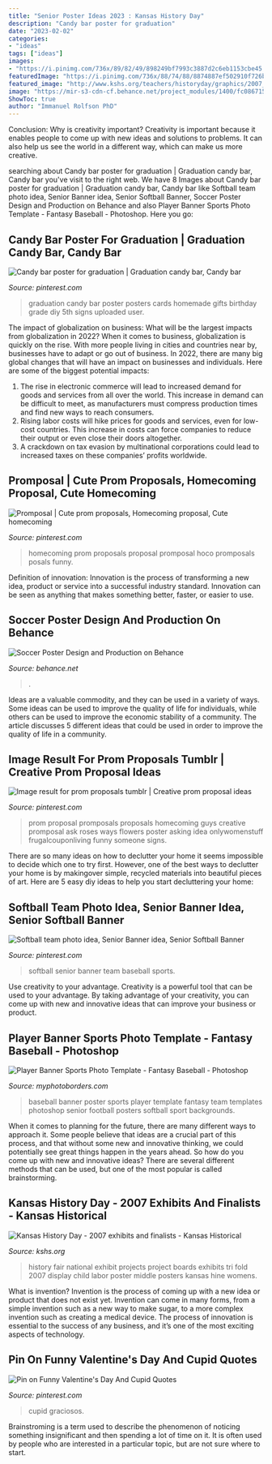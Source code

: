 ```yaml
---
title: "Senior Poster Ideas 2023 : Kansas History Day"
description: "Candy bar poster for graduation"
date: "2023-02-02"
categories:
- "ideas"
tags: ["ideas"]
images:
- "https://i.pinimg.com/736x/89/82/49/898249bf7993c3887d2c6eb1153cbe45.jpg"
featuredImage: "https://i.pinimg.com/736x/88/74/88/8874887ef502910f726b2c8619249c7f.jpg"
featured_image: "http://www.kshs.org/teachers/historyday/graphics/2007_khd_cb/khd2007_1206_hine_cb.jpg"
image: "https://mir-s3-cdn-cf.behance.net/project_modules/1400/fc086715014573.5628bec1ce6ca.jpg"
ShowToc: true
author: "Immanuel Rolfson PhD"
---
```



Conclusion: Why is creativity important?
Creativity is important because it enables people to come up with new ideas and solutions to problems. It can also help us see the world in a different way, which can make us more creative.

	

		
searching about Candy bar poster for graduation | Graduation candy bar, Candy bar you've visit to the right web. We have 8 Images about Candy bar poster for graduation | Graduation candy bar, Candy bar like Softball team photo idea, Senior Banner idea, Senior Softball Banner, Soccer Poster Design and Production on Behance and also Player Banner Sports Photo Template - Fantasy Baseball - Photoshop. Here you go:
		
    
## Candy Bar Poster For Graduation | Graduation Candy Bar, Candy Bar

<img loading=lazy src="https://i.pinimg.com/736x/65/9e/c0/659ec0a49d2bd5cfb49fbb86e7c79d30--candy-bar-posters-graduation-ideas.jpg" onerror="this.onerror=null;this.src='https://tse1.mm.bing.net/th?id=OIP.xGYp7Az5fIwtXJxPdbslRAHaJ3&amp;pid=15.1';" alt="Candy bar poster for graduation | Graduation candy bar, Candy bar">

_Source: pinterest.com_

>graduation candy bar poster posters cards homemade gifts birthday grade diy 5th signs uploaded user. 

	

The impact of globalization on business: What will be the largest impacts from globalization in 2022?
When it comes to business, globalization is quickly on the rise. With more people living in cities and countries near by, businesses have to adapt or go out of business. In 2022, there are many big global changes that will have an impact on businesses and individuals. Here are some of the biggest potential impacts: 
1) The rise in electronic commerce will lead to increased demand for goods and services from all over the world. This increase in demand can be difficult to meet, as manufacturers must compress production times and find new ways to reach consumers. 
2) Rising labor costs will hike prices for goods and services, even for low-cost countries. This increase in costs can force companies to reduce their output or even close their doors altogether. 
3) A crackdown on tax evasion by multinational corporations could lead to increased taxes on these companies’ profits worldwide.

    
## Promposal | Cute Prom Proposals, Homecoming Proposal, Cute Homecoming

<img loading=lazy src="https://i.pinimg.com/736x/8c/eb/bf/8cebbfcf9967ad63baaf73134bb3cf95--prom-posals-homecoming-proposal.jpg" onerror="this.onerror=null;this.src='https://tse2.mm.bing.net/th?id=OIP.p1lYOO1rlDCISrYbkuLJYgHaJ3&amp;pid=15.1';" alt="Promposal | Cute prom proposals, Homecoming proposal, Cute homecoming">

_Source: pinterest.com_

>homecoming prom proposals proposal promposal hoco promposals posals funny. 

	

Definition of innovation:
Innovation is the process of transforming a new idea, product or service into a successful industry standard. Innovation can be seen as anything that makes something better, faster, or easier to use.

    
## Soccer Poster Design And Production On Behance

<img loading=lazy src="https://mir-s3-cdn-cf.behance.net/project_modules/1400/fc086715014573.5628bec1ce6ca.jpg" onerror="this.onerror=null;this.src='https://tse2.mm.bing.net/th?id=OIP.LPivK04KAkoY8Wbbm6xGbgHaLH&amp;pid=15.1';" alt="Soccer Poster Design and Production on Behance">

_Source: behance.net_

>. 

	

Ideas are a valuable commodity, and they can be used in a variety of ways. Some ideas can be used to improve the quality of life for individuals, while others can be used to improve the economic stability of a community. The article discusses 5 different ideas that could be used in order to improve the quality of life in a community.

    
## Image Result For Prom Proposals Tumblr | Creative Prom Proposal Ideas

<img loading=lazy src="https://i.pinimg.com/originals/bc/16/8f/bc168faebfe2793326e3710fe3fa8672.jpg" onerror="this.onerror=null;this.src='https://tse1.mm.bing.net/th?id=OIP.7S951Iplr4ynssb85pB1QwHaJ6&amp;pid=15.1';" alt="Image result for prom proposals tumblr | Creative prom proposal ideas">

_Source: pinterest.com_

>prom proposal promposals proposals homecoming guys creative promposal ask roses ways flowers poster asking idea onlywomenstuff frugalcouponliving funny someone signs. 

	

There are so many ideas on how to declutter your home it seems impossible to decide which one to try first. However, one of the best ways to declutter your home is by makingover simple, recycled materials into beautiful pieces of art. Here are 5 easy diy ideas to help you start decluttering your home: 

    
## Softball Team Photo Idea, Senior Banner Idea, Senior Softball Banner

<img loading=lazy src="https://i.pinimg.com/736x/89/82/49/898249bf7993c3887d2c6eb1153cbe45.jpg" onerror="this.onerror=null;this.src='https://tse4.mm.bing.net/th?id=OIP.QWF6CWxiEDsq10FfVatFtAHaMW&amp;pid=15.1';" alt="Softball team photo idea, Senior Banner idea, Senior Softball Banner">

_Source: pinterest.com_

>softball senior banner team baseball sports. 

	

Use creativity to your advantage.
Creativity is a powerful tool that can be used to your advantage. By taking advantage of your creativity, you can come up with new and innovative ideas that can improve your business or product.

    
## Player Banner Sports Photo Template - Fantasy Baseball - Photoshop

<img loading=lazy src="https://cdn3.bigcommerce.com/s-jdhnct1/products/1111/images/2763/fantasy_baseball_48x72_banner__66870.1508855149.500.625.jpg?c=2" onerror="this.onerror=null;this.src='https://tse4.mm.bing.net/th?id=OIP.qzvYOrMoZd5vypCaYYstTgAAAA&amp;pid=15.1';" alt="Player Banner Sports Photo Template - Fantasy Baseball - Photoshop">

_Source: myphotoborders.com_

>baseball banner poster sports player template fantasy team templates photoshop senior football posters softball sport backgrounds. 

	

When it comes to planning for the future, there are many different ways to approach it. Some people believe that ideas are a crucial part of this process, and that without some new and innovative thinking, we could potentially see great things happen in the years ahead. So how do you come up with new and innovative ideas? There are several different methods that can be used, but one of the most popular is called brainstorming.

    
## Kansas History Day - 2007 Exhibits And Finalists - Kansas Historical

<img loading=lazy src="http://www.kshs.org/teachers/historyday/graphics/2007_khd_cb/khd2007_1206_hine_cb.jpg" onerror="this.onerror=null;this.src='https://tse1.mm.bing.net/th?id=OIP.8fpEpbDhnPc1C0QkMzKZJwHaK1&amp;pid=15.1';" alt="Kansas History Day - 2007 exhibits and finalists - Kansas Historical">

_Source: kshs.org_

>history fair national exhibit projects project boards exhibits tri fold 2007 display child labor poster middle posters kansas hine womens. 

	

What is invention?
Invention is the process of coming up with a new idea or product that does not exist yet. Invention can come in many forms, from a simple invention such as a new way to make sugar, to a more complex invention such as creating a medical device. The process of innovation is essential to the success of any business, and it’s one of the most exciting aspects of technology.

    
## Pin On Funny Valentine&#039;s Day And Cupid Quotes

<img loading=lazy src="https://i.pinimg.com/736x/88/74/88/8874887ef502910f726b2c8619249c7f.jpg" onerror="this.onerror=null;this.src='https://tse3.mm.bing.net/th?id=OIP.QaY0emhHIee5SWu5ryJgTwHaHa&amp;pid=15.1';" alt="Pin on Funny Valentine&#039;s Day And Cupid Quotes">

_Source: pinterest.com_

>cupid graciosos. 

	

Brainstroming is a term used to describe the phenomenon of noticing something insignificant and then spending a lot of time on it. It is often used by people who are interested in a particular topic, but are not sure where to start.

